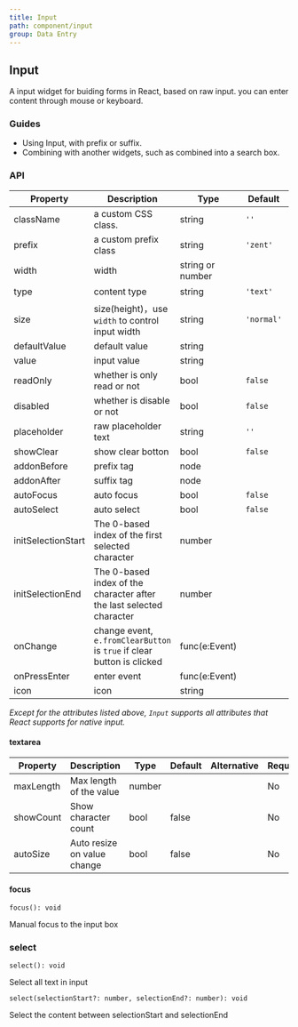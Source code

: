 ```yaml
---
title: Input
path: component/input
group: Data Entry
---
```


## Input

A input widget for buiding forms in React, based on raw input. you can enter content through mouse or keyboard.

### Guides

- Using Input, with prefix or suffix.
- Combining with another widgets, such as combined into a search box.

### API

| Property           | Description                                                            | Type             | Default    | Alternative                            | Required |
| ------------------ | ---------------------------------------------------------------------- | ---------------- | ---------- | -------------------------------------- | -------- |
| className          | a custom CSS class.                                                    | string           | `''`       |                                        | No       |
| prefix             | a custom prefix class                                                  | string           | `'zent'`   |                                        | No       |
| width              | width                                                                  | string or number |            |                                        | No       |
| type               | content type                                                           | string           | `'text'`   | `'number'`、`'password'`、`'textarea'` | No       |
| size               | size(height)，use `width` to control input width                       | string           | `'normal'` | `'large'` \| `'small'`                 | No       |
| defaultValue       | default value                                                          | string           |            |                                        | No       |
| value              | input value                                                            | string           |            |                                        | No       |
| readOnly           | whether is only read or not                                            | bool             | `false`    |                                        | No       |
| disabled           | whether is disable or not                                              | bool             | `false`    |                                        | No       |
| placeholder        | raw placeholder text                                                   | string           | `''`       |
| showClear          | show clear botton                                                      | bool             | `false`    |                                        | No       |
| addonBefore        | prefix tag                                                             | node             |            |                                        | No       |
| addonAfter         | suffix tag                                                             | node             |            |                                        | No       |
| autoFocus          | auto focus                                                             | bool             | `false`    |                                        | No       |
| autoSelect         | auto select                                                            | bool             | `false`    |                                        | No       |
| initSelectionStart | The 0-based index of the first selected character                      | number           |            |                                        | No       |
| initSelectionEnd   | The 0-based index of the character after the last selected character   | number           |            |                                        | No       |
| onChange           | change event, `e.fromClearButton` is `true` if clear button is clicked | func(e:Event)    |            |                                        | No       |
| onPressEnter       | enter event                                                            | func(e:Event)    |            |                                        | No       |
| icon               | icon                                                                   | string           |            |                                        | No       |

_Except for the attributes listed above, `Input` supports all attributes that React supports for native input._

#### textarea

| Property  | Description                 | Type   | Default | Alternative | Required |
| --------- | --------------------------- | ------ | ------- | ----------- | -------- |
| maxLength | Max length of the value     | number |         |             | No       |
| showCount | Show character count        | bool   | false   |             | No       |
| autoSize  | Auto resize on value change | bool   | false   |             | No       |

#### focus

`focus(): void`

Manual focus to the input box

### select

`select(): void`

Select all text in input

`select(selectionStart?: number, selectionEnd?: number): void`

Select the content between selectionStart and selectionEnd

<style>
.zent-input-wrapper {
    width: 200px;
    margin-bottom: 20px;
}
</style>
